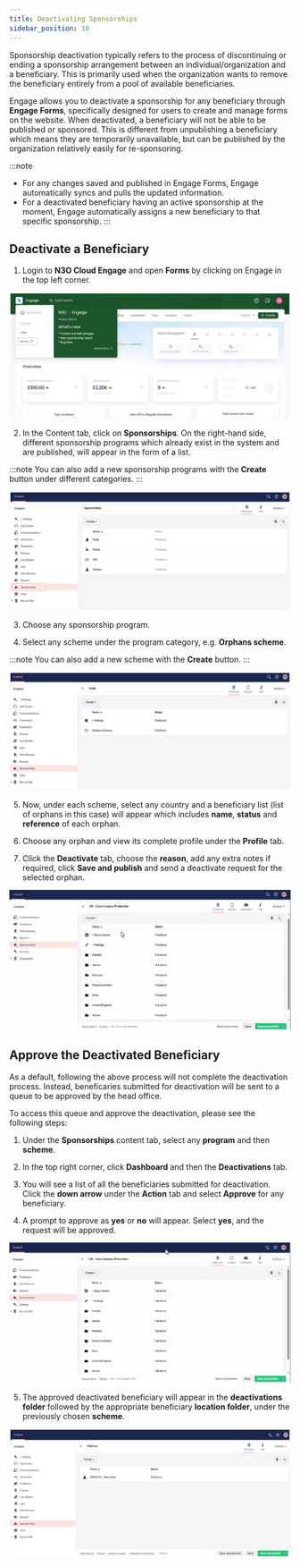 ```yaml
---
title: Deactivating Sponsorships
sidebar_position: 10
---
```


Sponsorship deactivation typically refers to the process of discontinuing or ending a sponsorship arrangement between an individual/organization and a beneficiary. This is primarily used when the organization wants to remove the beneficiary entirely from a pool of available beneficiaries.

Engage allows you to deactivate a sponsorship for any beneficiary through **Engage Forms**, specifically designed for users to create and manage forms on the website. When deactivated, a beneficiary will not be able to be published or sponsored. This is different from unpublishing a beneficiary which means they are temporarily unavailable, but can be published by the organization relatively easily for re-sponsoring.

:::note
- For any changes saved and published in Engage Forms, Engage automatically syncs and pulls the updated information.       
- For a deactivated beneficiary having an active sponsorship at the moment, Engage automatically assigns a new beneficiary to that specific sponsorship.
:::

## Deactivate a Beneficiary

1. Login to **N3O Cloud Engage** and open **Forms** by clicking on Engage in the top left corner. 

![Forms](forms.png)

2. In the Content tab, click on **Sponsorships**. On the right-hand side, different sponsorship programs which already exist in the system and are published, will appear in the form of a list.

:::note
You can also add a new sponsorship programs with the **Create** button under different categories.
:::

![Sponsorship Tab](sponsorship-tab.png)

3. Choose any sponsorship program.

4. Select any scheme under the program category, e.g. **Orphans scheme**. 

:::note
You can also add a new scheme with the **Create** button.
:::

![Select Scheme](select-scheme.png)

5. Now, under each scheme, select any country and a beneficiary list (list of orphans in this case) will appear which includes **name**, **status** and **reference** of each orphan.

6. Choose any orphan and view its complete profile under the **Profile** tab. 

7. Click the **Deactivate** tab, choose the **reason**, add any extra notes if required, click **Save and publish** and send a deactivate request for the selected orphan.

![Deactivation Gif](deactivation-video.gif)

## Approve the Deactivated Beneficiary 

As a default, following the above process will not complete the deactivation process. Instead, beneficaries submitted for deactivation will be sent to a queue to be approved by the head office.  

To access this queue and approve the deactivation, please see the following steps:

1. Under the **Sponsorships** content tab, select any **program** and then **scheme**.

2. In the top right corner, click **Dashboard** and then the **Deactivations** tab.

3. You will see a list of all the beneficiaries submitted for deactivation. Click the **down arrow** under the **Action** tab and select **Approve** for any beneficiary.

4. A prompt to approve as **yes** or **no** will appear. Select **yes**, and the request will be approved.

![Deactivation Gif](deactivation-request-gif.gif)

5. The approved deactivated beneficiary will appear in the **deactivations folder** followed by the appropriate beneficiary **location folder**, under the previously chosen **scheme**.

![deactivation folder](./deactivations-folder.png)


